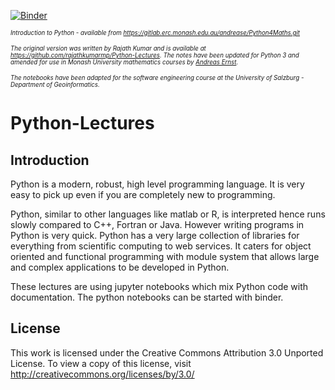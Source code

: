 [![Binder](https://mybinder.org/badge_logo.svg)](https://mybinder.org/v2/gh/augustinh22/python_notebook_tutorial/HEAD)

<small><small><i>
Introduction to Python - available from https://gitlab.erc.monash.edu.au/andrease/Python4Maths.git

The original version was written by Rajath Kumar and is available at https://github.com/rajathkumarmp/Python-Lectures.
The notes have been updated for Python 3 and amended for use in Monash University mathematics courses by [Andreas Ernst](http://users.monash.edu.au/~andreas).

The notebooks have been adapted for the software engineering course at the University of Salzburg - Department of Geoinformatics.
</small></small></i>

# Python-Lectures

## Introduction

Python is a modern, robust, high level programming language. It is very easy to pick up even if you are completely new to programming. 

Python, similar to other languages like matlab or R, is interpreted hence runs slowly compared to C++, Fortran or Java. However writing programs in Python is very quick. Python has a very large collection of libraries for everything from scientific computing to web services. It caters for object oriented and functional programming with module system that allows large and complex applications to be developed in Python. 

These lectures are using jupyter notebooks which mix Python code with documentation. The python notebooks can be started with binder.

## License
This work is licensed under the Creative Commons Attribution 3.0 Unported License. To view a copy of this license, visit http://creativecommons.org/licenses/by/3.0/
